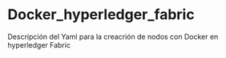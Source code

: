 # Docker_hyperledger_fabric
Descripción del Yaml para la creacrión de nodos con Docker en hyperledger Fabric

